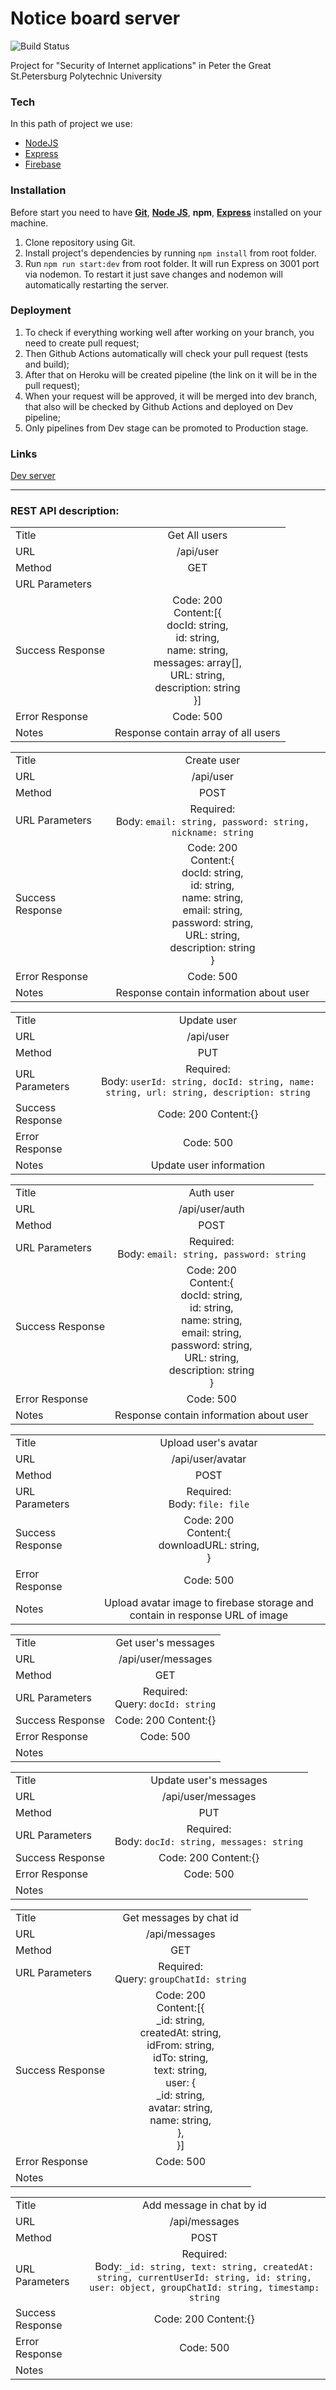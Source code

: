 # Notice board server
![Build Status](https://github.com/kimoofey/notice-board-server/workflows/Node.js%20CI/badge.svg)

Project for "Security of Internet applications" in Peter the Great St.Petersburg Polytechnic University

### Tech

In this path of project we use:
* [NodeJS](https://nodejs.org/)
* [Express](https://expressjs.com/)
* [Firebase](https://firebase.google.com/)

### Installation

Before start you need to have **[Git](https://git-scm.com/)**, **[Node JS](https://nodejs.org/en/)**, **npm**, **[Express](https://expressjs.com/)** installed on your machine.

1. Clone repository using Git.
2. Install project's dependencies by running `npm install` from root folder.
3. Run `npm run start:dev` from root folder. It will run Express on 3001 port via nodemon. To restart it just save changes and nodemon will automatically restarting the server.

### Deployment

1. To check if everything working well after working on your branch, you need to create pull request;
2. Then Github Actions automatically will check your pull request (tests and build);
3. After that on Heroku will be created pipeline (the link on it will be in the pull request);
4. When your request will be approved, it will be merged into dev branch, that also will be checked by Github Actions and deployed on Dev pipeline;
5. Only pipelines from Dev stage can be promoted to Production stage.

### Links
[Dev server](https://web-notice-board-server-dev.herokuapp.com/)

---
### REST API description:


|          |               |
|----------|:-------------:|
|Title|Get All users|
|URL|/api/user|
|Method	|GET|
|URL Parameters	||
|Success Response|Code: 200<br> Content:[{<br>docId: string,<br>id: string,<br>name: string,<br>messages: array[],<br>URL: string,<br>description: string<br>}]|
|Error Response|Code: 500|
|Notes| Response contain array of all users|

|          |               |
|----------|:-------------:|
|Title|Create user|
|URL|/api/user|
|Method	|POST|
|URL Parameters	|Required:<br>Body: `email: string, password: string, nickname: string`|
|Success Response|Code: 200<br>Content:{<br>docId: string,<br>id: string,<br>name: string,<br>email: string,<br>password: string,<br>URL: string,<br>description: string<br>}|
|Error Response|Code: 500|
|Notes| Response contain information about user|

|          |               |
|----------|:-------------:|
|Title|Update user|
|URL|/api/user|
|Method	|PUT|
|URL Parameters	|Required:<br>Body: `userId: string, docId: string, name: string, url: string, description: string`|
|Success Response|Code: 200 Content:{}|
|Error Response|Code: 500|
|Notes| Update user information|

|          |               |
|----------|:-------------:|
|Title|Auth user|
|URL|/api/user/auth|
|Method	|POST|
|URL Parameters	|Required:<br>Body: `email: string, password: string`|
|Success Response|Code: 200<br>Content:{<br>docId: string,<br>id: string,<br>name: string,<br>email: string,<br>password: string,<br>URL: string,<br>description: string<br>}|
|Error Response|Code: 500|
|Notes| Response contain information about user|

|          |               |
|----------|:-------------:|
|Title|Upload user's avatar|
|URL|/api/user/avatar|
|Method	|POST|
|URL Parameters	|Required:<br>Body: `file: file`|
|Success Response|Code: 200<br> Content:{<br>downloadURL: string,<br>}|
|Error Response|Code: 500|
|Notes| Upload avatar image to firebase storage and contain in response URL of image |

|          |               |
|----------|:-------------:|
|Title|Get user's messages|
|URL|/api/user/messages|
|Method	|GET|
|URL Parameters	|Required:<br>Query: `docId: string`|
|Success Response|Code: 200 Content:{}|
|Error Response|Code: 500|
|Notes||

|          |               |
|----------|:-------------:|
|Title|Update user's messages|
|URL|/api/user/messages|
|Method	|PUT|
|URL Parameters	|Required:<br>Body: `docId: string, messages: string`|
|Success Response|Code: 200 Content:{}|
|Error Response|Code: 500|
|Notes||

|          |               |
|----------|:-------------:|
|Title|Get messages by chat id|
|URL|/api/messages|
|Method	|GET|
|URL Parameters	|Required:<br>Query: `groupChatId: string`|
|Success Response|Code: 200<br>Content:[{<br>_id: string,<br>createdAt: string,<br>idFrom: string,<br>idTo: string,<br>text: string,<br>user: {<br>_id: string,<br>avatar: string,<br>name: string,<br>},<br>}]|
|Error Response|Code: 500|
|Notes||

|          |               |
|----------|:-------------:|
|Title|Add message in chat by id|
|URL|/api/messages|
|Method	|POST|
|URL Parameters	|Required:<br>Body: `_id: string, text: string, createdAt: string, currentUserId: string, id: string, user: object, groupChatId: string, timestamp: string`|
|Success Response|Code: 200 Content:{}|
|Error Response|Code: 500|
|Notes||
